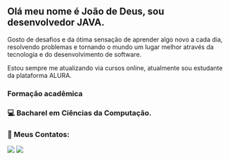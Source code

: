 ## Olá meu nome é João de Deus, sou desenvolvedor JAVA.
Gosto de desafios e da ótima sensação de aprender algo novo a cada dia, resolvendo problemas e tornando o mundo um lugar melhor através da tecnologia e do desenvolvimento de software.

Estou sempre me atualizando via cursos online, atualmente sou estudante da plataforma ALURA.

### Formação acadêmica
### 💻 Bacharel em Ciências da Computação.

### 👥 Meus Contatos:

<a href="https://www.linkedin.com/in/joaodedeusrsfilho" target="_blank"><img src="https://img.shields.io/badge/-LinkedIn-%230077B5?style=for-the-badge&logo=linkedin&logoColor=white" target="_blank"></a>
<a href = "mailto:joaodedeusrsfilho@gmail.com"><img src="https://img.shields.io/badge/-Gmail-%23333?style=for-the-badge&logo=gmail&logoColor=white" target="_blank"></a>

